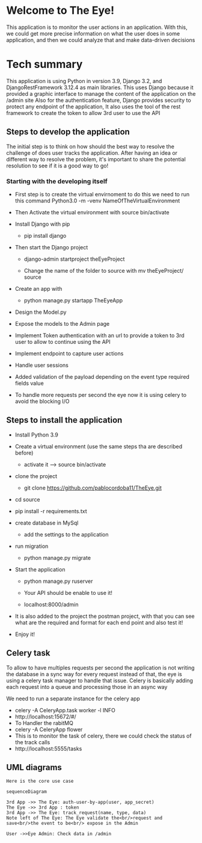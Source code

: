 

# Welcome to The Eye!

This application is to monitor the user actions in an application.
With this, we could get more precise information on what the user does in some application, and then we could analyze that and make data-driven decisions

# Tech summary

This application is using Python in version 3.9, Django 3.2, and DjangoRestFramework 3.12.4 as main libraries.
This uses Django because it provided a graphic interface to manage the content of the application on the /admin site
Also for the authentication feature, Django provides security to protect any endpoint of the application, It also uses the tool of the rest framework to create the token to allow 3rd user to use the API

## Steps to develop the application

The initial step is to think on how should the best way to resolve the challenge of does user tracks the application.
After having an idea or different way to resolve the problem, it's important to share the potential resolution to see if it is a good way to go!

### Starting with the developing itself
	

- First step is to create the virtual envirnoment to do this we need to run this command Python3.0 -m -venv NameOfTheVirtualEnvironment

- Then Activate the virtual environment with source bin/activate

- Install Django with pip

	- pip install django

- Then start the Django project

	- django-admin startproject theEyeProject

	- Change the name of the folder to source with mv theEyeProject/ source

- Create an app with

	- python manage.py startapp TheEyeApp

- Design the Model.py

- Expose the models to the Admin page

- Implement Token authentication with an url to provide a token to 3rd user to allow to continue using the API

- Implement endpoint to capture user actions

- Handle user sessions

- Added validation of the payload depending on the event type required fields value

- To handle more requests per second the eye now it is using celery to avoid the blocking I/O

## Steps to install the application
- Install Python 3.9

- Create a virtual environment (use the same steps tha are described before)

	- activate it --> source bin/activate

- clone the project

	- git clone https://github.com/pablocordoba11/TheEye.git

- cd source

- pip install -r requirements.txt

- create database in MySql

	- add the settings to the application

- run migration

	- python manage.py migrate

- Start the application

	- python manage.py ruserver

	- Your API should be enable to use it!

	- localhost:8000/admin
	
- It is also added to the project the postman project, with that you can see what are the required and format for each end point and also test it!

- Enjoy it!


## Celery task
To allow to have multiples requests per second the application is not writing the database in a sync way for every request instead of that, the eye is using a celery task manager to handle that issue.
Celery is basically adding each request into a queue and processing those in an async way 

We need to run a separate instance for the celery app
- celery -A CeleryApp.task worker -l INFO
- http://localhost:15672/#/ 
 - To Handler the rabitMQ 
- celery -A CeleryApp flower
 - This is to monitor the task of celery, there we could check the status of the track calls 
 - http://localhost:5555/tasks



## UML diagrams

	Here is the core use case

```mermaid
sequenceDiagram

3rd App ->> The Eye: auth-user-by-app(user, app_secret)
The Eye ->> 3rd App : token
3rd App ->> The Eye: track_request(name, type, data)
Note left of The Eye: The Eye validate the<br/>request and save<br/>the event to be<br/> expose in the Admin

User ->>Eye Admin: Check data in /admin
```

